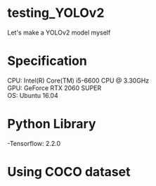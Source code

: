 # testing_YOLOv2
 Let's make a YOLOv2 model myself

# Specification
CPU: Intel(R) Core(TM) i5-6600 CPU @ 3.30GHz  
GPU: GeForce RTX 2060 SUPER  
OS: Ubuntu 16.04  

# Python Library
-Tensorflow: 2.2.0

# Using COCO dataset